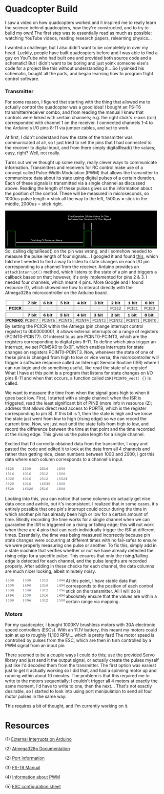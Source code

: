 # Quadcopter Build

I saw a video on how quadcopters worked and it inspired me to really learn the science behind quadcopters, how they're constructed, and to try to build my own! The first step was to essentially read as much as possible: watching YouTube videos, reading research papers, relearning physics...

I wanted a challenge, but I also didn't want to be completely in over my head. Luckily, people have built quadcopters before and I was able to find a guy on YouTube who had built one and provided both source code and a schematic! But I didn't want to be boring and just yoink someone else's code for a project like this without understanding it... So I yoinked his schematic, bought all the parts, and began learning how to program flight control software. 

### Transmitter

For some reason, I figured that starting with the thing that allowed me to actually control the quadcopter was a good idea! I bought an FS-T6 transmitter/receiver combo, and from reading the manual I knew that controls were linked with certain channels; e.g. the right stick's x-axis (roll) corresponded with channel 1 on the receiver. I connected channels 1-4 to the Arduino's I/O pins 8-11 via jumper cables, and set to work.

At first, I didn't understand how the state of the transmitter was communicated at all, so I just tried to set the pins that I had connected to the receiver to digital input, and from there simply digitalRead() the values; easy, right? Well, not really. 

Turns out we've thought up some really, really clever ways to communicate information. Transmitters and receivers for RC control make use of a concept called Pulse-Width Modulation (PWM) that allows the transmitter to communicate data about its state using digital pulses of a certain duration. Each of these signals is transmitted via a single channel as discussed above. Reading the length of these pulses gives us the information about the position of the control. These will be measured in microseconds, so 1000us pulse length = stick all the way to the left, 1500us = stick in the middle, 2000us = stick right.

<img src="pictures\PulseDuration.PNG" style="zoom:50%; float:left;" />

So, calling digitalRead() on the pin was wrong, and I somehow needed to measure the pulse length of four signals... I googled it and found [this](https://ryanboland.com/blog/reading-rc-receiver-values), which told me I needed to find a way to listen to state changes on each I/O pin corresponding to a channel from the receiver. Arduino provides an `attachInterrupt()` method, which listens to the state of a pin and triggers a callback based on that; however, it's only implemented for pins 2 & 3. I needed four channels, which meant 4 pins. More Google and I found resource (1), which showed me how to interact directly with the Atmega328p microcontroller on the Arduino board.

<img src="pictures\pcicr.JPG" style="zoom:50%; float:left;" /> 

<img src="pictures\pcmsk0.JPG" style="zoom:50%; float:left;" />

By setting the PCICR within the Atmega (pin change interrupt control register) to 0b00000001, it allows external interrupts on a range of registers (PCINT0-PCINT7). Of interest to us are PCINT0-PCINT3, which are the registers corresponding to digital pins 8-11. To define which pins trigger an interrupt, we set PCMSK0 to 0x0F, which enables interrupts for state changes on registers PCINT0-PCINT3. Now, whenever the state of one of these pins is changed from high to low or vice versa, the microcontroller will trigger a software response called an Interrupt Service Routine (ISR) where I can run logic and do something useful, like read the state of a register! What I have at this point is a program that listens for state changes on I/O pins 8-11 and when that occurs, a function called `ISR(PCINT0_vect) {}` is called.  

We want to measure the time from when the signal goes high to when it goes back low. First, I started with a single channel: when the ISR is triggered, read the least significant bit of PINB (more info in resource (2); address that allows direct read access to PORTB, which is the register corresponding to pin 8). If this bit is 1, then the state is high and we know the state just went from low to high (rising edge) so we can record the current time. Now, we just wait until the state falls from high to low, and record the difference between the time at that point and the time recorded at the rising edge. This gives us the pulse length for a single channel.

Excited that I'd correctly obtained data from the transmitter, I copy and pasted the code and edited it to look at the data from all 4 channels and rather than getting nice, clean numbers between 1000 and 2000, I got this data where each column corresponds to a channel's input. 

 <img src="pictures\unstable.png" style="zoom:50%;" />

Looking into this, you can notice that some columns do actually get nice data once and awhile, but it's inconsistent. I realized that in some cases, it's entirely possible that one pin's interrupt could occur during the time in which another pin has already been high or low for a certain amount of time. Blindly recording the time works for a single channel when we can guarantee the ISR is triggered on a rising or falling edge; this will not work when there are 4 pins that can each individually trigger the ISR at different times. Essentially, the time was being measured incorrectly because pin state changes were occurring at different times with no fail-safes to ensure we were properly measuring one pulse or another. To fix this, simply add in a state machine that verifies whether or not we have already detected the rising edge for a specific pulse. This ensures that only the rising/falling edge is detected for each channel, and the pulse lengths are recorded properly. After adding in these checks for each channel, the data columns are much nicer looking, albeit minutely noisy. 

<img src="pictures\stable.png" style="zoom:50%; float: left" />

At this point, I have stable data that corresponds to the position of each control stick on the transmitter. All I will do is absolutely ensure that the values are within a certain range via mapping.

### Motors

For my quadcopter, I bought 1000KV brushless motors with 30A electronic speed controllers (ESCs). With an 11.1V battery, this meant my motors could spin at up to roughly 11,100 RPM... which is pretty fast! The motor speed is controlled by pulses from the ESC, which are then in turn controlled by a PWM signal from an input pin.

There seemed to be a couple ways I could do this; use the provided Servo library and just send it the output signal, or actually create the pulses myself just like I'd decoded them from the transmitter. The first option was easiest just to get it actually working so I did that, and had a spinning motor up and running within about 10 minutes. The problem is that this required me to write to the motors sequentially; I couldn't trigger all 4 motors at exactly the same moment, I'd have to write to one, then the next... That's not exactly desirable, so I started to look into using port manipulation to send all four motor pulses in the same way.

This requires a bit of thought, and I'm currently working on it.

# Resources

(1) [External Interrupts on Arduino](https://sites.google.com/site/qeewiki/books/avr-guide/external-interrupts-on-the-atmega328)

(2) [Atmega328p Documentation](http://ee-classes.usc.edu/ee459/library/documents/Atmel-42735-8-bit-AVR-Microcontroller-ATmega328-328P_Datasheet.pdf)

(2) [Port Information](https://web.ics.purdue.edu/~jricha14/Port_Stuff/)

(3) [FS-T6 Manual](https://fccid.io/N4ZFLYSKYT6/User-Manual/User-manual-1740934.pdf)

(4) [Information about PWM](https://oscarliang.com/pwm-ppm-difference-conversion)

(5) [ESC configuration sheet](https://www.optimusdigital.ro/index.php?controller=attachment&id_attachment=451)